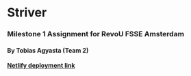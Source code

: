 # Striver

### Milestone 1 Assignment for RevoU FSSE Amsterdam

#### By Tobias Agyasta (Team 2)

[**Netlify deployment link**](https://striver-milestone1.netlify.app)
